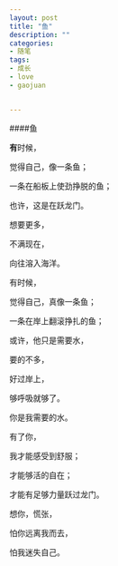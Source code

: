 ```yaml
---
layout: post
title: "鱼"
description: ""
categories:
- 随笔
tags:
- 成长
- love
- gaojuan


---
```


####鱼

**有**时候，

觉得自己，像一条鱼；

一条在船板上使劲挣脱的鱼；

也许，这是在跃龙门。

想要更多，

不满现在，

向往溶入海洋。


有时候，

觉得自己，真像一条鱼；

一条在岸上翻滚挣扎的鱼；

或许，他只是需要水，

要的不多，

好过岸上，

够呼吸就够了。




你是我需要的水。

有了你，

我才能感受到舒服；

才能够活的自在；

才能有足够力量跃过龙门。


想你，慌张，

怕你远离我而去，

怕我迷失自己。

